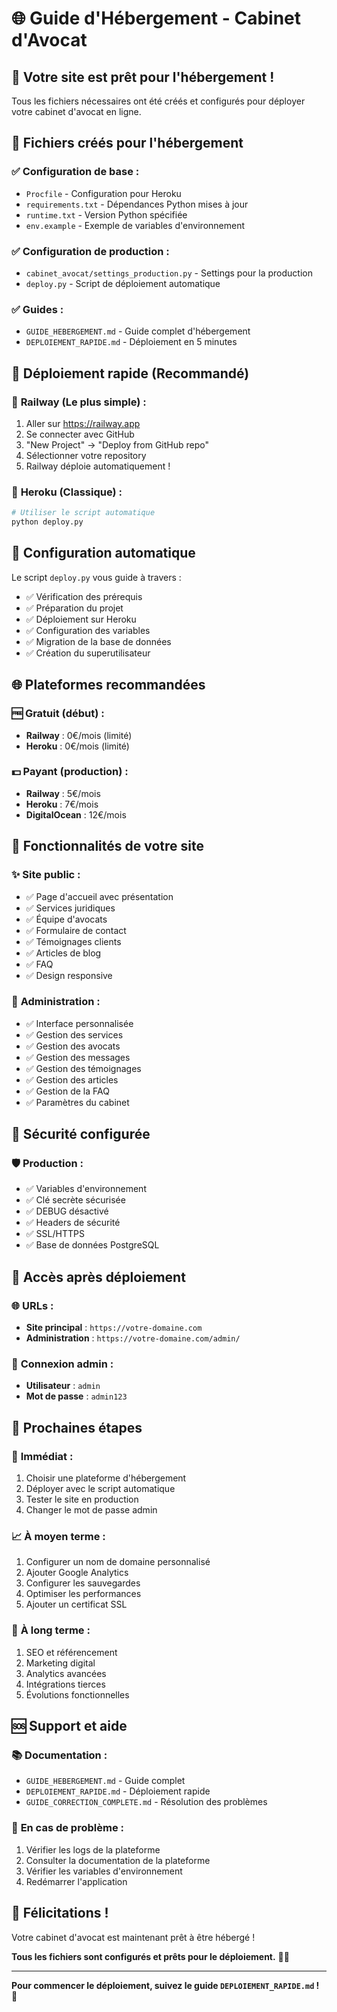 # 🌐 Guide d'Hébergement - Cabinet d'Avocat

## 🎯 **Votre site est prêt pour l'hébergement !**

Tous les fichiers nécessaires ont été créés et configurés pour déployer votre cabinet d'avocat en ligne.

## 📁 **Fichiers créés pour l'hébergement**

### ✅ **Configuration de base :**
- `Procfile` - Configuration pour Heroku
- `requirements.txt` - Dépendances Python mises à jour
- `runtime.txt` - Version Python spécifiée
- `env.example` - Exemple de variables d'environnement

### ✅ **Configuration de production :**
- `cabinet_avocat/settings_production.py` - Settings pour la production
- `deploy.py` - Script de déploiement automatique

### ✅ **Guides :**
- `GUIDE_HEBERGEMENT.md` - Guide complet d'hébergement
- `DEPLOIEMENT_RAPIDE.md` - Déploiement en 5 minutes

## 🚀 **Déploiement rapide (Recommandé)**

### 🥇 **Railway (Le plus simple) :**
1. Aller sur https://railway.app
2. Se connecter avec GitHub
3. "New Project" → "Deploy from GitHub repo"
4. Sélectionner votre repository
5. Railway déploie automatiquement !

### 🥈 **Heroku (Classique) :**
```bash
# Utiliser le script automatique
python deploy.py
```

## 🔧 **Configuration automatique**

Le script `deploy.py` vous guide à travers :
- ✅ Vérification des prérequis
- ✅ Préparation du projet
- ✅ Déploiement sur Heroku
- ✅ Configuration des variables
- ✅ Migration de la base de données
- ✅ Création du superutilisateur

## 🌐 **Plateformes recommandées**

### 🆓 **Gratuit (début) :**
- **Railway** : 0€/mois (limité)
- **Heroku** : 0€/mois (limité)

### 💵 **Payant (production) :**
- **Railway** : 5€/mois
- **Heroku** : 7€/mois
- **DigitalOcean** : 12€/mois

## 🎯 **Fonctionnalités de votre site**

### ✨ **Site public :**
- ✅ Page d'accueil avec présentation
- ✅ Services juridiques
- ✅ Équipe d'avocats
- ✅ Formulaire de contact
- ✅ Témoignages clients
- ✅ Articles de blog
- ✅ FAQ
- ✅ Design responsive

### 🔧 **Administration :**
- ✅ Interface personnalisée
- ✅ Gestion des services
- ✅ Gestion des avocats
- ✅ Gestion des messages
- ✅ Gestion des témoignages
- ✅ Gestion des articles
- ✅ Gestion de la FAQ
- ✅ Paramètres du cabinet

## 🔐 **Sécurité configurée**

### 🛡️ **Production :**
- ✅ Variables d'environnement
- ✅ Clé secrète sécurisée
- ✅ DEBUG désactivé
- ✅ Headers de sécurité
- ✅ SSL/HTTPS
- ✅ Base de données PostgreSQL

## 📱 **Accès après déploiement**

### 🌐 **URLs :**
- **Site principal** : `https://votre-domaine.com`
- **Administration** : `https://votre-domaine.com/admin/`

### 👤 **Connexion admin :**
- **Utilisateur** : `admin`
- **Mot de passe** : `admin123`

## 🎉 **Prochaines étapes**

### 🚀 **Immédiat :**
1. Choisir une plateforme d'hébergement
2. Déployer avec le script automatique
3. Tester le site en production
4. Changer le mot de passe admin

### 📈 **À moyen terme :**
1. Configurer un nom de domaine personnalisé
2. Ajouter Google Analytics
3. Configurer les sauvegardes
4. Optimiser les performances
5. Ajouter un certificat SSL

### 🎯 **À long terme :**
1. SEO et référencement
2. Marketing digital
3. Analytics avancées
4. Intégrations tierces
5. Évolutions fonctionnelles

## 🆘 **Support et aide**

### 📚 **Documentation :**
- `GUIDE_HEBERGEMENT.md` - Guide complet
- `DEPLOIEMENT_RAPIDE.md` - Déploiement rapide
- `GUIDE_CORRECTION_COMPLETE.md` - Résolution des problèmes

### 🔧 **En cas de problème :**
1. Vérifier les logs de la plateforme
2. Consulter la documentation de la plateforme
3. Vérifier les variables d'environnement
4. Redémarrer l'application

## 🎊 **Félicitations !**

Votre cabinet d'avocat est maintenant prêt à être hébergé ! 

**Tous les fichiers sont configurés et prêts pour le déploiement.** 🚀✨

---

**Pour commencer le déploiement, suivez le guide `DEPLOIEMENT_RAPIDE.md` !** 📖
